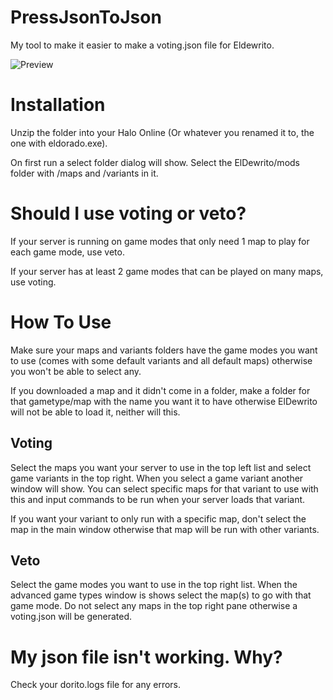 # PressJsonToJson
My tool to make it easier to make a voting.json file for Eldewrito.

![Preview](https://i.imgur.com/acivcXr.png)

# Installation
Unzip the folder into your Halo Online (Or whatever you renamed it to, the one with eldorado.exe).

On first run a select folder dialog will show. Select the ElDewrito/mods folder with /maps and /variants in it.

# Should I use voting or veto?
If your server is running on game modes that only need 1 map to play for each game mode, use veto.

If your server has at least 2 game modes that can be played on many maps, use voting.

# How To Use
Make sure your maps and variants folders have the game modes you want to use (comes with some default variants and all default maps) otherwise you won't be able to select any.

If you downloaded a map and it didn't come in a folder, make a folder for that gametype/map with the name you want it to have otherwise ElDewrito will not be able to load it, neither will this.

## Voting
Select the maps you want your server to use in the top left list and select game variants in the top right.
When you select a game variant another window will show. You can select specific maps for that variant to use with this and input commands to be run when your server loads that variant.

If you want your variant to only run with a specific map, don't select the map in the main window otherwise that map will be run with other variants.

## Veto
Select the game modes you want to use in the top right list. When the advanced game types window is shows select the map(s) to go with that game mode. Do not select any maps in the top right pane otherwise a voting.json will be generated.

# My json file isn't working. Why?
Check your dorito.logs file for any errors.
